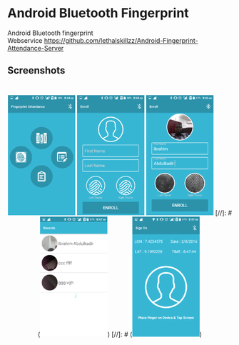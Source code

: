 # Android Bluetooth Fingerprint
Android Bluetooth fingerprint<br>
Webservice https://github.com/lethalskillzz/Android-Fingerprint-Attendance-Server


## Screenshots<br><br>

<p align="center">
<img src="/screen/Screenshot_2016-09-19-08-44-07.png" width="30%">
<img src="/screen/Screenshot_2016-09-19-08-44-15.png" width="30%">
<img src="/screen/Screenshot_2016-09-19-08-46-45.png" width="30%">
 [//]: # (<img src="/screen/Screenshot_2016-09-19-08-47-16.png" width="30%">)
 [//]: # (<img src="/screen/Screenshot_2016-09-19-08-47-45.png" width="30%">)
</p>

   
